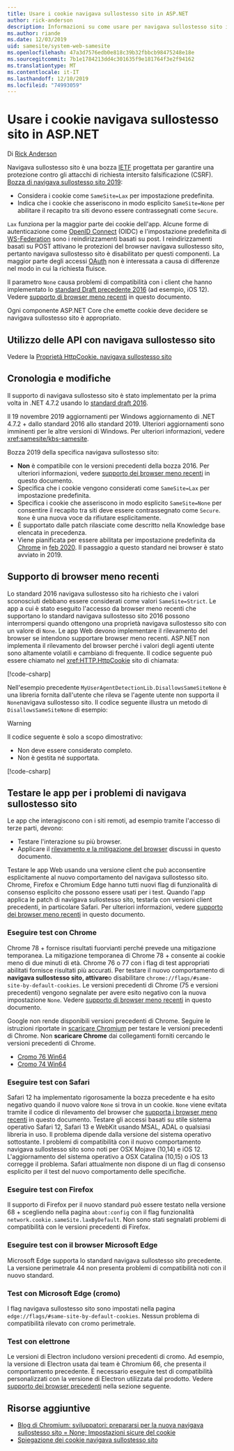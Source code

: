 ```yaml
---
title: Usare i cookie navigava sullostesso sito in ASP.NET
author: rick-anderson
description: Informazioni su come usare per navigava sullostesso sito i cookie in ASP.NET
ms.author: riande
ms.date: 12/03/2019
uid: samesite/system-web-samesite
ms.openlocfilehash: 47a3d7576edb0e818c39b32fbbcb98475248e18e
ms.sourcegitcommit: 7b1e1784213dd4c301635f9e181764f3e2f94162
ms.translationtype: MT
ms.contentlocale: it-IT
ms.lasthandoff: 12/10/2019
ms.locfileid: "74993059"
---
```

# <a name="work-with-samesite-cookies-in-aspnet"></a>Usare i cookie navigava sullostesso sito in ASP.NET

Di [Rick Anderson](https://twitter.com/RickAndMSFT)

Navigava sullostesso sito è una bozza [IETF](https://ietf.org/about/) progettata per garantire una protezione contro gli attacchi di richiesta intersito falsificazione (CSRF). [Bozza di navigava sullostesso sito 2019](https://tools.ietf.org/html/draft-west-cookie-incrementalism-00):

* Considera i cookie come `SameSite=Lax` per impostazione predefinita.
* Indica che i cookie che asseriscono in modo esplicito `SameSite=None` per abilitare il recapito tra siti devono essere contrassegnati come `Secure`.

`Lax` funziona per la maggior parte dei cookie dell'app. Alcune forme di autenticazione come [OpenID Connect](https://openid.net/connect/) (OIDC) e l'impostazione predefinita di [WS-Federation](https://auth0.com/docs/protocols/ws-fed) sono i reindirizzamenti basati su post. I reindirizzamenti basati su POST attivano le protezioni del browser navigava sullostesso sito, pertanto navigava sullostesso sito è disabilitato per questi componenti. La maggior parte degli accessi [OAuth](https://oauth.net/) non è interessata a causa di differenze nel modo in cui la richiesta fluisce.

Il parametro `None` causa problemi di compatibilità con i client che hanno implementato lo [standard Draft precedente 2016](https://tools.ietf.org/html/draft-west-first-party-cookies-07) (ad esempio, iOS 12). Vedere [supporto di browser meno recenti](#sob) in questo documento.

Ogni componente ASP.NET Core che emette cookie deve decidere se navigava sullostesso sito è appropriato.

## <a name="api-usage-with-samesite"></a>Utilizzo delle API con navigava sullostesso sito

Vedere la [Proprietà HttpCookie. navigava sullostesso sito](/dotnet/api/system.web.httpcookie.samesite#System_Web_HttpCookie_SameSite)

## <a name="history-and-changes"></a>Cronologia e modifiche

Il supporto di navigava sullostesso sito è stato implementato per la prima volta in .NET 4.7.2 usando lo [standard draft 2016](https://tools.ietf.org/html/draft-west-first-party-cookies-07#section-4.1).

Il 19 novembre 2019 aggiornamenti per Windows aggiornamento di .NET 4.7.2 + dallo standard 2016 allo standard 2019. Ulteriori aggiornamenti sono imminenti per le altre versioni di Windows. Per ulteriori informazioni, vedere <xref:samesite/kbs-samesite>.

 Bozza 2019 della specifica navigava sullostesso sito:

* **Non** è compatibile con le versioni precedenti della bozza 2016. Per ulteriori informazioni, vedere [supporto dei browser meno recenti](#sob) in questo documento.
* Specifica che i cookie vengono considerati come `SameSite=Lax` per impostazione predefinita.
* Specifica i cookie che asseriscono in modo esplicito `SameSite=None` per consentire il recapito tra siti deve essere contrassegnato come `Secure`. `None` è una nuova voce da rifiutare esplicitamente.
* È supportato dalle patch rilasciate come descritto nella Knowledge base elencata in precedenza.
* Viene pianificata per essere abilitata per impostazione predefinita da [Chrome](https://chromestatus.com/feature/5088147346030592) in [feb 2020](https://blog.chromium.org/2019/10/developers-get-ready-for-new.html). Il passaggio a questo standard nei browser è stato avviato in 2019.

<a name="sob"></a>

## <a name="supporting-older-browsers"></a>Supporto di browser meno recenti

Lo standard 2016 navigava sullostesso sito ha richiesto che i valori sconosciuti debbano essere considerati come valori `SameSite=Strict`. Le app a cui è stato eseguito l'accesso da browser meno recenti che supportano lo standard navigava sullostesso sito 2016 possono interrompersi quando ottengono una proprietà navigava sullostesso sito con un valore di `None`. Le app Web devono implementare il rilevamento del browser se intendono supportare browser meno recenti. ASP.NET non implementa il rilevamento del browser perché i valori degli agenti utente sono altamente volatili e cambiano di frequente. Il codice seguente può essere chiamato nel <xref:HTTP.HttpCookie> sito di chiamata:

[!code-csharp[](sample/SameSiteCheck.cs?name=snippet)]

Nell'esempio precedente `MyUserAgentDetectionLib.DisallowsSameSiteNone` è una libreria fornita dall'utente che rileva se l'agente utente non supporta il `None`navigava sullostesso sito. Il codice seguente illustra un metodo di `DisallowsSameSiteNone` di esempio:

> [!WARNING]
> Il codice seguente è solo a scopo dimostrativo:
> * Non deve essere considerato completo.
> * Non è gestita né supportata.

[!code-csharp[](sample/SameSiteCheck.cs?name=snippet2)]

## <a name="test-apps-for-samesite-problems"></a>Testare le app per i problemi di navigava sullostesso sito

Le app che interagiscono con i siti remoti, ad esempio tramite l'accesso di terze parti, devono:

* Testare l'interazione su più browser.
* Applicare il [rilevamento e la mitigazione del browser](#sob) discussi in questo documento.

Testare le app Web usando una versione client che può acconsentire esplicitamente al nuovo comportamento del navigava sullostesso sito. Chrome, Firefox e Chromium Edge hanno tutti nuovi flag di funzionalità di consenso esplicito che possono essere usati per i test. Quando l'app applica le patch di navigava sullostesso sito, testarla con versioni client precedenti, in particolare Safari. Per ulteriori informazioni, vedere [supporto dei browser meno recenti](#sob) in questo documento.

### <a name="test-with-chrome"></a>Eseguire test con Chrome

Chrome 78 + fornisce risultati fuorvianti perché prevede una mitigazione temporanea. La mitigazione temporanea di Chrome 78 + consente ai cookie meno di due minuti di età. Chrome 76 o 77 con i flag di test appropriati abilitati fornisce risultati più accurati. Per testare il nuovo comportamento di **navigava sullostesso sito, attivare**o disabilitare `chrome://flags/#same-site-by-default-cookies`. Le versioni precedenti di Chrome (75 e versioni precedenti) vengono segnalate per avere esito negativo con la nuova impostazione `None`. Vedere [supporto di browser meno recenti](#sob) in questo documento.

Google non rende disponibili versioni precedenti di Chrome. Seguire le istruzioni riportate in [scaricare Chromium](https://www.chromium.org/getting-involved/download-chromium) per testare le versioni precedenti di Chrome. Non **scaricare Chrome** dai collegamenti forniti cercando le versioni precedenti di Chrome.

* [Cromo 76 Win64](https://commondatastorage.googleapis.com/chromium-browser-snapshots/index.html?prefix=Win_x64/664998/)
* [Cromo 74 Win64](https://commondatastorage.googleapis.com/chromium-browser-snapshots/index.html?prefix=Win_x64/638880/)

### <a name="test-with-safari"></a>Eseguire test con Safari

Safari 12 ha implementato rigorosamente la bozza precedente e ha esito negativo quando il nuovo valore `None` si trova in un cookie. `None` viene evitata tramite il codice di rilevamento del browser che [supporta i browser meno recenti](#sob) in questo documento. Testare gli accessi basati su stile sistema operativo Safari 12, Safari 13 e WebKit usando MSAL, ADAL o qualsiasi libreria in uso. Il problema dipende dalla versione del sistema operativo sottostante. I problemi di compatibilità con il nuovo comportamento navigava sullostesso sito sono noti per OSX Mojave (10,14) e iOS 12. L'aggiornamento del sistema operativo a OSX Catalina (10,15) o iOS 13 corregge il problema. Safari attualmente non dispone di un flag di consenso esplicito per il test del nuovo comportamento delle specifiche.

### <a name="test-with-firefox"></a>Eseguire test con Firefox

Il supporto di Firefox per il nuovo standard può essere testato nella versione 68 + scegliendo nella pagina `about:config` con il flag funzionalità `network.cookie.sameSite.laxByDefault`. Non sono stati segnalati problemi di compatibilità con le versioni precedenti di Firefox.

### <a name="test-with-edge-browser"></a>Eseguire test con il browser Microsoft Edge

Microsoft Edge supporta lo standard navigava sullostesso sito precedente. La versione perimetrale 44 non presenta problemi di compatibilità noti con il nuovo standard.

### <a name="test-with-edge-chromium"></a>Test con Microsoft Edge (cromo)

I flag navigava sullostesso sito sono impostati nella pagina `edge://flags/#same-site-by-default-cookies`. Nessun problema di compatibilità rilevato con cromo perimetrale.

### <a name="test-with-electron"></a>Test con elettrone

Le versioni di Electron includono versioni precedenti di cromo. Ad esempio, la versione di Electron usata dai team è Chromium 66, che presenta il comportamento precedente. È necessario eseguire test di compatibilità personalizzati con la versione di Electron utilizzata dal prodotto. Vedere [supporto dei browser precedenti](#sob) nella sezione seguente.

## <a name="additional-resources"></a>Risorse aggiuntive

* [Blog di Chromium: sviluppatori: prepararsi per la nuova navigava sullostesso sito = None; Impostazioni sicure del cookie](https://blog.chromium.org/2019/10/developers-get-ready-for-new.html)
* [Spiegazione dei cookie navigava sullostesso sito](https://web.dev/samesite-cookies-explained/)
